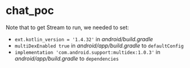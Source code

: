 # chat_poc

Note that to get Stream to run, we needed to set:
- `ext.kotlin_version = '1.4.32'` in _android/build.gradle_
- `multiDexEnabled true` in _android/app/build.gradle_ to `defaultConfig`
- `implementation 'com.android.support:multidex:1.0.3'` in _android/app/build.gradle_ to `dependencies`
